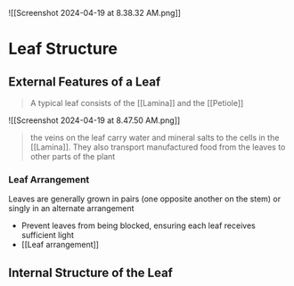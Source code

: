 ![[Screenshot 2024-04-19 at 8.38.32 AM.png]]

# Leaf Structure
## External Features of a Leaf
> A typical leaf consists of the [[Lamina]] and the [[Petiole]]

![[Screenshot 2024-04-19 at 8.47.50 AM.png]]
> the veins on the leaf carry water and mineral salts to the cells in the [[Lamina]]. They also transport manufactured food from the leaves to other parts of the plant

### Leaf Arrangement
Leaves are generally grown in pairs (one opposite another on the stem) or singly in an alternate arrangement
- Prevent leaves from being blocked, ensuring each leaf receives sufficient light
- [[Leaf arrangement]]

## Internal Structure of the Leaf
